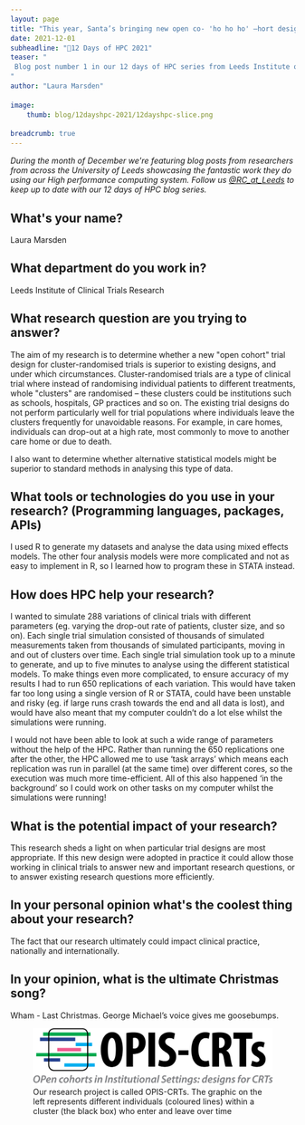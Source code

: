 ```yaml
---
layout: page
title: "This year, Santa’s bringing new open co- 'ho ho ho' –hort designs to clinical trials!"
date: 2021-12-01
subheadline: "🎄12 Days of HPC 2021"
teaser: "
 Blog post number 1 in our 12 days of HPC series from Leeds Institute of Clinical Trials Research!
"
author: "Laura Marsden"

image:
    thumb: blog/12dayshpc-2021/12dayshpc-slice.png

breadcrumb: true
---
```


_During the month of December we're featuring blog posts from researchers from across the University of Leeds showcasing the fantastic work they do using our High performance computing system. Follow us [@RC_at_Leeds](https://twitter.com/RC_at_leeds) to keep up to date with our 12 days of HPC blog series._

## What's your name?

Laura Marsden

## What department do you work in?

Leeds Institute of Clinical Trials Research

## What research question are you trying to answer?

The aim of my research is to determine whether a new "open cohort" trial design for cluster-randomised trials is superior to existing designs, and under which circumstances. Cluster-randomised trials are a type of clinical trial where instead of randomising individual patients to different treatments, whole "clusters" are randomised – these clusters could be institutions such as schools, hospitals, GP practices and so on. The existing trial designs do not perform particularly well for trial populations where individuals leave the clusters frequently for unavoidable reasons. For example, in care homes, individuals can drop-out at a high rate, most commonly to move to another care home or due to death. 

I also want to determine whether alternative statistical models might be superior to standard methods in analysing this type of data.


## What tools or technologies do you use in your research? (Programming languages, packages, APIs)

I used R to generate my datasets and analyse the data using mixed effects models. The other four analysis models were more complicated and not as easy to implement in R, so I learned how to program these in STATA instead. 

## How does HPC help your research?

I wanted to simulate 288 variations of clinical trials with different parameters (eg. varying the drop-out rate of patients, cluster size, and so on). Each single trial simulation consisted of thousands of simulated measurements taken from thousands of simulated participants, moving in and out of clusters over time. Each single trial simulation took up to a minute to generate, and up to five minutes to analyse using the different statistical models. To make things even more complicated, to ensure accuracy of my results I had to run 650 replications of each variation. This would have taken far too long using a single version of R or STATA, could have been unstable and risky (eg. if large runs crash towards the end and all data is lost), and would have also meant that my computer couldn’t do a lot else whilst the simulations were running. 

I would not have been able to look at such a wide range of parameters without the help of the HPC. Rather than running the 650 replications one after the other, the HPC allowed me to use ‘task arrays’ which means each replication was run in parallel (at the same time) over different cores, so the execution was much more time-efficient. All of this also happened ‘in the background’ so I could work on other tasks on my computer whilst the simulations were running! 


## What is the potential impact of your research?

This research sheds a light on when particular trial designs are most appropriate. If this new design were adopted in practice it could allow those working in clinical trials to answer new and important research questions, or to answer existing research questions more efficiently. 

## In your personal opinion what's the coolest thing about your research?

The fact that our research ultimately could impact clinical practice, nationally and internationally. 



## In your opinion, what is the ultimate Christmas song?

Wham - Last Christmas.  George Michael’s voice gives me goosebumps.






  


<figure>
<div class='column' style='display:flex;'>

    
      
    

  <div class='row'>
    <img src="/images/blog/12dayshpc-2021/OPIS-CRTs-logo-1_Laura_Marsden.png"
    alt="Our research project is called OPIS-CRTs. The graphic on the left represents different individuals (coloured lines) within a cluster (the black box) who enter and leave over time" />
    <figcaption>
      Our research project is called OPIS-CRTs. The graphic on the left represents different individuals (coloured lines) within a cluster (the black box) who enter and leave over time
    </figcaption>
  </div>

</div>

</figure>
